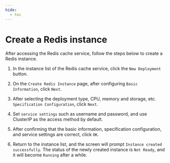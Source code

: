 ```yaml
---
hide:
  - toc
---
```


# Create a Redis instance

After accessing the Redis cache service, follow the steps below to create a Redis instance.

1. In the instance list of the Redis cache service, click the `New Deployment` button.

    <!--screenshot-->

2. On the `Create Redis Instance` page, after configuring `Basic Information`, click `Next`.

    <!--screenshot-->

3. After selecting the deployment type, CPU, memory and storage, etc. `Specification Configuration`, click `Next`.

    <!--screenshot-->

4. Set `service settings` such as username and password, and use ClusterIP as the access method by default.

    <!--screenshot-->

5. After confirming that the basic information, specification configuration, and service settings are correct, click `OK`.

    <!--screenshot-->

6. Return to the instance list, and the screen will prompt `Instance created successfully`. The status of the newly created instance is `Not Ready`, and it will become `Running` after a while.

    <!--screenshot-->